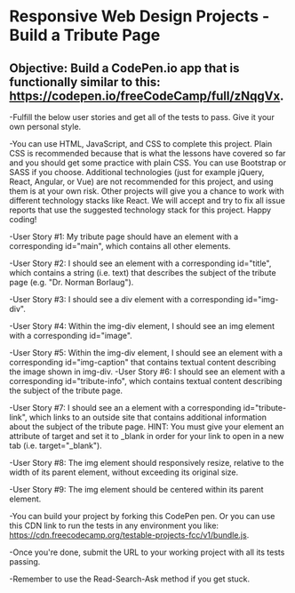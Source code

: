# Responsive Web Design Projects - Build a Tribute Page
## Objective: Build a CodePen.io app that is functionally similar to this: https://codepen.io/freeCodeCamp/full/zNqgVx.
-Fulfill the below user stories and get all of the tests to pass. Give it your own personal style.

-You can use HTML, JavaScript, and CSS to complete this project. Plain CSS is recommended because that is what the lessons have covered so far and you should get some practice with plain CSS. You can use Bootstrap or SASS if you choose. Additional technologies (just for example jQuery, React, Angular, or Vue) are not recommended for this project, and using them is at your own risk. Other projects will give you a chance to work with different technology stacks like React. We will accept and try to fix all issue reports that use the suggested technology stack for this project. Happy coding!

-User Story #1: My tribute page should have an element with a corresponding id="main", which contains all other elements.

-User Story #2: I should see an element with a corresponding id="title", which contains a string (i.e. text) that describes the subject of the tribute page (e.g. "Dr. Norman Borlaug").

-User Story #3: I should see a div element with a corresponding id="img-div".

-User Story #4: Within the img-div element, I should see an img element with a corresponding id="image".

-User Story #5: Within the img-div element, I should see an element with a corresponding id="img-caption" that contains textual content describing the image shown in img-div.
-User Story #6: I should see an element with a corresponding id="tribute-info", which contains textual content describing the subject of the tribute page.

-User Story #7: I should see an a element with a corresponding id="tribute-link", which links to an outside site that contains additional information about the subject of the tribute page. HINT: You must give your element an attribute of target and set it to _blank in order for your link to open in a new tab (i.e. target="_blank").

-User Story #8: The img element should responsively resize, relative to the width of its parent element, without exceeding its original size.

-User Story #9: The img element should be centered within its parent element.

-You can build your project by forking this CodePen pen. Or you can use this CDN link to run the tests in any environment you like: https://cdn.freecodecamp.org/testable-projects-fcc/v1/bundle.js.

-Once you're done, submit the URL to your working project with all its tests passing.

-Remember to use the Read-Search-Ask method if you get stuck.